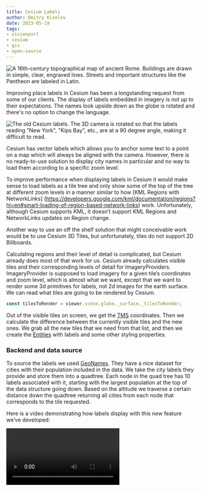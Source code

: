 ```yaml
---
title: Cesium Labels
author: Dmitry Kiselev
date: 2023-05-19
tags:
- visionport
- cesium
- gis
- open-source
---
```


![A 16th-century topographical map of ancient Rome. Buildings are drawn in simple, clear, engraved lines. Streets and important structures like the Pantheon are labeled in Latin.](/blog/2023/05/cesium-labels/rome-map.webp)

<!-- Image: Topographical Map of Ancient Rome by Nicolas Beatrizet, 1557. Public domain, acquired from https://www.nga.gov/collection/art-object-page.112707.html -->

Improving place labels in Cesium has been a longstanding request from some of our clients.  The display of labels embedded in imagery is not up to their expectations. The names look upside down as the globe is rotated and there's no option to change the language.

![The old Cesium labels. The 3D camera is rotated so that the labels reading "New York", "Kips Bay", etc., are at a 90 degree angle, making it difficult to read.](/blog/2023/05/cesium-labels/cesium-old-labels.webp)

Cesium has vector labels which allows you to anchor some text to a point on a map which will always be aligned with the camera. However, there is no ready-to-use solution to display city names in particular and no way to load them according to a specific zoom level.

To improve performance when displaying labels in Cesium it would make sense to load labels as a tile tree and only show some of the top of the tree at different zoom levels in a manner similar to how [KML Regions with NetworkLinks] (https://developers.google.com/kml/documentation/regions?hl=en#smart-loading-of-region-based-network-links) work. Unfortunately, although Cesium supports KML, it doesn’t support KML Regions and NetworkLinks updates on Region change.

Another way to use an off the shelf solution that might conceivable work would be to use Cesium 3D Tiles, but unfortunately, tiles do not support 2D Billboards.

Calculating regions and their level of detail is complicated, but Cesium already does most of that work for us. Cesium already calculates visible tiles and their corresponding levels of detail for ImageryProviders. ImageryProvider is supposed to load imagery for a given tile’s coordinates and zoom level, which is almost what we want, except that we want to render some 3d primitives for labels, not 2d images for the earth surface. We  can read what tiles are going to be rendered by Cesium.

```javascript
const tilesToRender = viewer.scene.globe._surface._tilesToRender;
```

Out of the visible tiles on screen, we get the [TMS](https://wiki.openstreetmap.org/wiki/TMS) coordinates. Then we calculate the difference between the currently visible tiles and the new ones. We grab all the new tiles that we need from that list, and then we create the [Entities](https://cesium.com/learn/cesiumjs/ref-doc/Entity.html) with labels and some other styling properties.

### Backend and data source

To source the labels we used [GeoNames](https://www.geonames.org/). They have a nice dataset for cities with their population included in the data. We take the city labels they provide and store them into a quadtree. Each node in the quad tree has 10 labels associated with it, starting with the largest population at the top of the data structure going down. Based on the altitude we traverse a certain distance down the quadtree returning all cities from each node that corresponds to the tile requested.

Here is a video demonstrating how labels display with this new feature we’ve developed:

<video type="video/mp4" controls src="/blog/2023/05/cesium-labels/cesium-new-labels.mp4" style="max-height:30rem;width:auto">

### Future Plans

Currently, the entity creation is done on the frontend, but we are planning to move this to the backend sometime soon. There is also some crowding of the labels when zooming out since surface tiles aren't immediately updated. The tiles can likely be filtered to remove unneeded ones more aggressively.

### Running On Your System

We have released this code under the Apache license for everyone to use, here are some instructions on how to get this up and running on your local system.

It starts with a git clone:

```bash
git clone https://github.com/EndPointCorp/tiled-city-labels.git
```

Then within the repo there’s a README to follow. We will give instructions here, but if they differ from the README follow those instead:

```bash
cd tiled-city-labels
docker build -t cesium-labels .
docker run -p 48088:48088 –rm cesium-labels
```

Then in a new terminal window still inside the project:
```bash
cd demo/
python -m SimpleHTTPServer 8000
```

Now you can navigate to http://localhost:8000/ in your browser and see the city labels up and running. To customize this to your own system, you can use the mixin `demo/js/CitiesDataSource.js` and add that to your own project. You can also change the port/server used in the mixin by editing the `fetch` command inside the `queryData` function.
